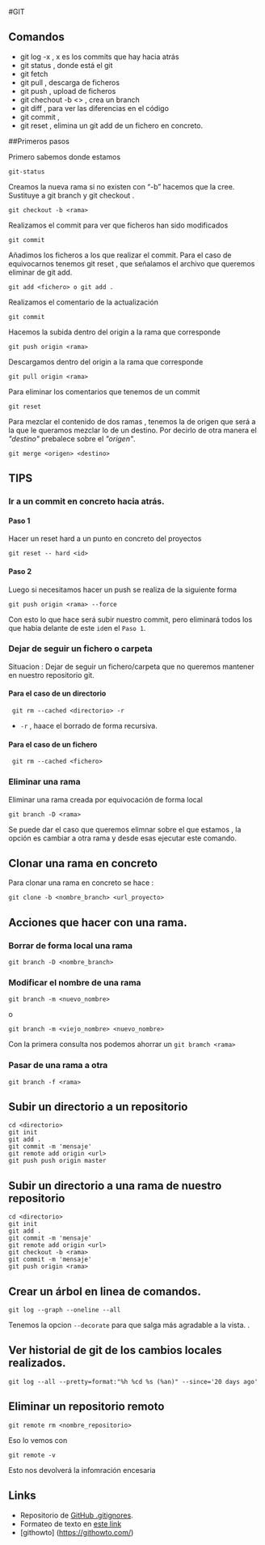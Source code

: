 #GIT
## Comandos

- git log -x , x  es los commits que hay hacia atrás
- git status , donde está el git
- git fetch
- git pull , descarga de ficheros
- git push , upload de ficheros
- git chechout -b <> , crea un branch
- git diff , para ver las diferencias en el código
- git commit ,
- git reset <fichero> , elimina un git add de un fichero en concreto.

##Primeros pasos

Primero sabemos donde estamos
```
git-status
```
Creamos la nueva rama si no existen con “-b” hacemos que la cree. Sustituye a git branch <rama> y git checkout <rama>.
````
git checkout -b <rama>
````
Realizamos el commit para ver que ficheros han sido modificados
````
git commit
````
Añadimos los ficheros a los que realizar el commit. Para el caso de equivocarnos tenemos git reset , que señalamos el archivo que queremos eliminar de git add.
````
git add <fichero> o git add .
````
Realizamos el comentario de la actualización
````
git commit
````
Hacemos la subida dentro del origin a la rama que corresponde
````
git push origin <rama>
````
Descargamos dentro del origin a la rama que corresponde
````
git pull origin <rama>
````
Para eliminar los comentarios que tenemos de un commit
````
git reset
````

Para mezclar el contenido de dos ramas , tenemos la de origen que será a la 
que le queramos mezclar lo de un destino.
Por decirlo de otra manera el *"destino"* prebalece sobre el *"origen"*.
````
git merge <origen> <destino>
````

## TIPS
### Ir a un commit en concreto hacia atrás.
#### Paso 1
Hacer un reset hard a un punto en concreto del proyectos
````
git reset -- hard <id>
````
#### Paso 2
Luego si necesitamos hacer un push se realiza de la siguiente forma
```
git push origin <rama> --force
```
Con esto lo que hace será subir nuestro commit, pero eliminará todos
los que habia delante de este `id`en el `Paso 1`.

### Dejar de seguir un fichero o carpeta
Situacion : Dejar de seguir un fichero/carpeta que no queremos mantener
en nuestro repositorio git.

#### Para el caso de un directorio
````
 git rm --cached <directorio> -r
````
  * `-r` , haace el borrado de forma recursiva.
  
#### Para el caso de un fichero
````
 git rm --cached <fichero> 
````


### Eliminar una rama

Eliminar una rama creada por equivocación de forma local
````
git branch -D <rama>
````
Se puede dar el caso que queremos elimnar sobre el que estamos ,
la opción es cambiar a otra rama y desde esas ejecutar este comando.

## Clonar una rama en concreto

Para clonar una rama en concreto se hace :

`git clone -b <nombre_branch> <url_proyecto>`

## Acciones que hacer con una rama.
### Borrar de forma local una rama
````
git branch -D <nombre_branch>
````
### Modificar el nombre de una rama
````
git branch -m <nuevo_nombre>
````
o
````
git branch -m <viejo_nombre> <nuevo_nombre>
````
Con la primera consulta nos podemos ahorrar un `git bramch <rama>`

### Pasar de una rama a otra 
```
git branch -f <rama>
```
## Subir un directorio a un repositorio
```
cd <directorio>
git init
git add .
git commit -m 'mensaje'
git remote add origin <url>
git push push origin master
```
## Subir un directorio a una rama de nuestro repositorio
```
cd <directorio>
git init
git add .
git commit -m 'mensaje'
git remote add origin <url>
git checkout -b <rama>
git commit -m 'mensaje'
git push origin <rama>
```
## Crear un árbol en linea de comandos.
```
git log --graph --oneline --all
```
Tenemos la opcion `--decorate` para que salga más agradable a la vista. .
## Ver historial de git de los cambios locales realizados.
````
git log --all --pretty=format:"%h %cd %s (%an)" --since='20 days ago'
````
## Eliminar un repositorio remoto
````
git remote rm <nombre_repositorio>

````
Eso lo vemos con
````
git remote -v
````
Esto nos devolverá la infomración encesaria
## Links

* Repositorio de [GitHub .gitignores](https://github.com/github/gitignore).
* Formateo de texto en [este link](https://help.github.com/articles/basic-writing-and-formatting-syntax/)
* [githowto] (https://githowto.com/)
